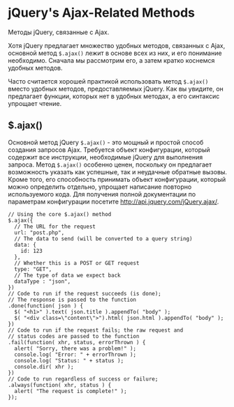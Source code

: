 # jQuery's Ajax-Related Methods
Методы jQuery, связанные с Ajax.

Хотя jQuery предлагает множество удобных методов, связанных с Ajax, основной метод `$.ajax()` лежит в основе всех из них, и его понимание необходимо. Сначала мы рассмотрим его, а затем кратко коснемся удобных методов.

Часто считается хорошей практикой использовать метод `$.ajax()` вместо удобных методов, предоставляемых jQuery. Как вы увидите, он предлагает функции, которых нет в удобных методах, а его синтаксис упрощает чтение.

## $.ajax()
Основной метод jQuery `$.ajax()` - это мощный и простой способ создания запросов Ajax. Требуется объект конфигурации, который содержит все инструкции, необходимые jQuery для выполнения запроса. Метод `$.ajax()` особенно ценен, поскольку он предлагает возможность указать как успешные, так и неудачные обратные вызовы. Кроме того, его способность принимать объект конфигурации, который можно определить отдельно, упрощает написание повторно используемого кода. Для получения полной документации по параметрам конфигурации посетите http://api.jquery.com/jQuery.ajax/.

    // Using the core $.ajax() method
    $.ajax({
      // The URL for the request
      url: "post.php",
      // The data to send (will be converted to a query string)
      data: {
        id: 123
      },
      // Whether this is a POST or GET request
      type: "GET",
      // The type of data we expect back
      dataType : "json",
    })
    // Code to run if the request succeeds (is done);
    // The response is passed to the function
    .done(function( json ) {
      $( "<h1>" ).text( json.title ).appendTo( "body" );
      $( "<div class=\"content\">").html( json.html ).appendTo( "body" );
    })
    // Code to run if the request fails; the raw request and
    // status codes are passed to the function
    .fail(function( xhr, status, errorThrown ) {
      alert( "Sorry, there was a problem!" );
      console.log( "Error: " + errorThrown );
      console.log( "Status: " + status );
      console.dir( xhr );
    })
    // Code to run regardless of success or failure;
    .always(function( xhr, status ) {
      alert( "The request is complete!" );
    });
